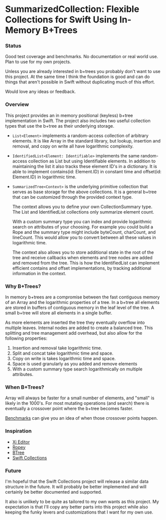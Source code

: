 # SummarizedCollection: Flexible Collections for Swift Using In-Memory B+Trees

### <a name="status">Status</a>

Good test coverage and benchmarks. No documentation or real world use. Plan to use for my own projects.

Unless you are already interested in b+trees you probably don't want to use this project. At the same time I think the foundation is good and can do things that aren't possible in Swift without duplicating much of this effort.

Would love any ideas or feedback.

### <a name="overview">Overview</a>

This project provides an in memory positional (keyless) b+tree implementation in Swift. The project also includes two useful collection types that use the b+tree as their underlying storage.

- `List<Element>` implements a random-access collection of arbitrary elements. It is like Array in the standard library, but lookup, insertion and removal, and copy on write all have logarithmic complexity.

- `IdentifiedList<Element: Identifiable>` implements the same random-access collection as List<Element> but using Identifiable elements. In addition to maintaining the list it also tracks these element ID's in a dictionary. It is able to implement contains(id: Element.ID) in constant time and offset(id: Element.ID) in logarithmic time.    

- `SummarizedTree<Context>` is the underlying primitive collection that serves as base storage for the above collections. It is a general b+tree that can be customized through the provided context type.
    
    The context allows you to define your own CollectionSummary type. The List and IdentifiedList collections only summarize element count.
    
    With a custom summary type you can index and provide logarithmic search on attributes of your choosing. For example you could build a Rope and the summary type might include byteCount, charCount, and lineCount. This would allow you to convert between all these values in logarithmic time.
    
    The context also allows you to store additional state in the root of the tree and receive callbacks when elements and tree nodes are added and removed from the tree. This is how the IdentifiedList can implement efficient contains and offset implementations, by tracking additional information in the context.

### <a name="what">Why B+Trees?</a>

In memory b+trees are a compromise between the fast contiguous memory of an Array and the logarithmic properties of a tree. In a b+tree all elements are stored in buffers of contiguous memory in the leaf level of the tree. A small b+tree will store all elements in a single buffer.

As more elements are inserted the tree they eventually overflow into multiple leaves. Internal nodes are added to create a balanced tree. This splitting and tree management add overhead, but also allow for the following properties:

1. Insertion and removal take logarithmic time.
2. Split and concat take logarithmic time and space.
3. Copy on write is takes logarithmic time and space.
4. Space is used granularly as you added and remove elements
5. With a custom summary type search logarithmically on multiple attributes. 

### <a name="what">When B+Trees?</a>

Array will always be faster for a small number of elements, and "small" is likely in the 1000's. For most mutating operations (and search) there is eventually a crossover point where the b+tree becomes faster. 

[Benchmarks](https://github.com/jessegrosjean/SummarizedCollection/tree/main/Sources/SummarizedCollectionBenchmark) can give you an idea of when those crossover points happen.

### <a name="inspiration">Inspiration</a>

- [Xi Editor](https://xi-editor.io/)
- [Ropey](https://github.com/cessen/ropey)
- [BTree](https://github.com/attaswift/BTree/)
- [Swift Collections](https://github.com/apple/swift-collections)

### <a name="future">Future</a>

I'm hopeful that the Swift Collections project will release a similar data structure in the future. It will probably be better implemented and will certainly be better documented and supported.

It also is unlikely to be quite as tailored to my own wants as this project. My expectation is that I'll copy any better parts into this project while also keeping the funky levers and customizations that I want for my own use.
